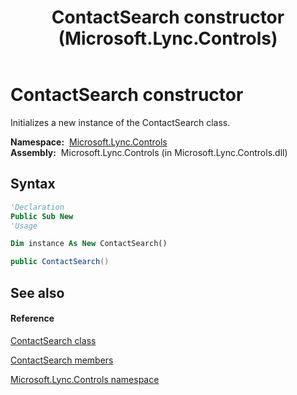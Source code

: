 ﻿---
title: ContactSearch constructor  (Microsoft.Lync.Controls)
TOCTitle: 'ContactSearch constructor '
ms:assetid: M:Microsoft.Lync.Controls.ContactSearch.#ctor_DI_3_UC_OCS14MrefLyncWPF
ms:mtpsurl: https://msdn.microsoft.com/en-us/library/microsoft.lync.controls.contactsearch_di_3_uc_ocs14mreflyncwpf.contactsearch_di_3_uc_ocs14mreflyncwpf(v=office.15)
ms:contentKeyID: 48599799
ms.date: 07/28/2014
mtps_version: v=office.15
f1_keywords:
- Microsoft.Lync.Controls.ContactSearch.ContactSearch
dev_langs:
- CSharp
- JScript
- VB
- other
---

# ContactSearch constructor

Initializes a new instance of the ContactSearch class.

**Namespace:**  [Microsoft.Lync.Controls](microsoft-lync-controls-namespace_1.md)  
**Assembly:**  Microsoft.Lync.Controls (in Microsoft.Lync.Controls.dll)

## Syntax

``` vb
'Declaration
Public Sub New
'Usage

Dim instance As New ContactSearch()
```

``` csharp
public ContactSearch()
```

## See also

#### Reference

[ContactSearch class](contactsearch-class-microsoft-lync-controls_1.md)

[ContactSearch members](contactsearch-members-microsoft-lync-controls_1.md)

[Microsoft.Lync.Controls namespace](microsoft-lync-controls-namespace_1.md)

